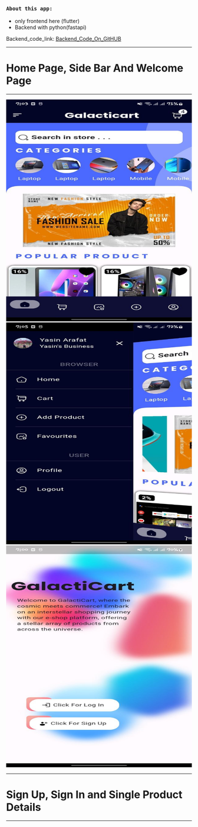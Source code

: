 
### `About this app:`
- only frontend here (flutter)
- Backend with python(fastapi) 

Backend_code_link: [Backend_Code_On_GitHUB](https://github.com/yasin-arafat-05/2nd_Sem_Project_Backend)

---
# Home Page, Side Bar And Welcome Page
---


<html>
<head>
<style>
grid{
  display: grid;
  grid-template-columns: repeat(3, 1fr);
  grid-gap: 30px;
}
.grid img {
  width: 100%;
}
</style>
</head>
<body>
<div class="grid">
  <img src="/picture_git_md/01_home_page.jpeg"  width="300" height="600">
  <img src="/picture_git_md/09_side_bar.jpeg" width="300" height="600">
  <img src="/picture_git_md/11_welcome_page.jpeg" width="300" height="600">

</div>
</body>
</html>


---
# Sign Up, Sign In and Single Product Details
---





